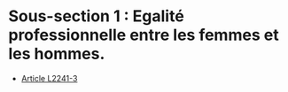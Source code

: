 # Sous-section 1 : Egalité professionnelle entre les femmes et les hommes.

* [Article L2241-3](./LEGIARTI000029336880.md)
